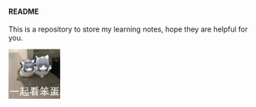 #### README
This is a repository to store my learning notes, hope they are helpful for you. 

<img src="./assets/image-20240802001517012.png" alt="image-20240802001517012" style="zoom: 10%;" />

